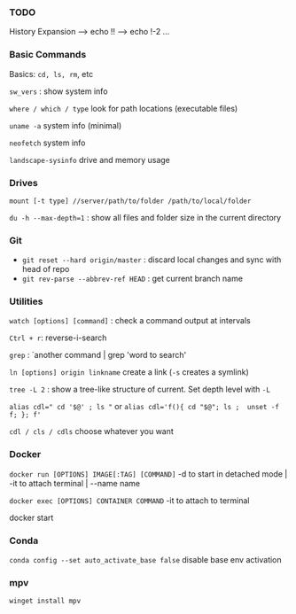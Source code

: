

### TODO
History Expansion
--> echo !!
--> echo !-2
...

### Basic Commands
Basics: `cd, ls, rm`, etc

`sw_vers` : show system info

`where / which / type` look for path locations (executable files)

`uname -a` system info (minimal) 

`neofetch` system info

`landscape-sysinfo` drive and memory usage

### Drives
`mount [-t type] //server/path/to/folder /path/to/local/folder`

`du -h --max-depth=1` : show all files and folder size in the current directory


### Git
- `git reset --hard origin/master` : discard local changes and sync with head of repo
- `git rev-parse --abbrev-ref HEAD` : get current branch name


### Utilities
`watch [options] [command]` : check a command output at intervals

`Ctrl + r`: reverse-i-search

`grep` : `another command | grep 'word to search'

`ln [options] origin linkname` create a link (`-s` creates a symlink)

`tree -L 2` : show a tree-like structure of current. Set depth level with `-L`

`alias cdl=" cd '$@' ; ls "`
or
`alias cdl='f(){ cd "$@"; ls ;  unset -f f; }; f'`

`cdl / cls / cdls` choose whatever you want

### Docker

`docker run [OPTIONS] IMAGE[:TAG] [COMMAND]`
-d to start in detached mode | -it to attach terminal | --name name

`docker exec [OPTIONS] CONTAINER COMMAND`
-it to attach to terminal

docker start

### Conda

`conda config --set auto_activate_base false` disable base env activation

### mpv
`winget install mpv`


